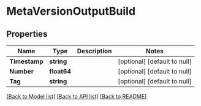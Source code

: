 # MetaVersionOutputBuild

## Properties
Name | Type | Description | Notes
------------ | ------------- | ------------- | -------------
**Timestamp** | **string** |  | [optional] [default to null]
**Number** | **float64** |  | [optional] [default to null]
**Tag** | **string** |  | [optional] [default to null]

[[Back to Model list]](../README.md#documentation-for-models) [[Back to API list]](../README.md#documentation-for-api-endpoints) [[Back to README]](../README.md)

